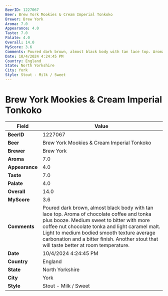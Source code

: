 ```yaml
---
BeerID: 1227067
Beer: Brew York Mookies & Cream Imperial Tonkoko
Brewer: Brew York
Aroma: 7.0
Appearance: 4.0
Taste: 7.0
Palate: 4.0
Overall: 14.0
MyScore: 3.6
Comments: Poured dark brown, almost black body with tan lace top. Aroma of chocolate coffee and tonka plus booze.  Medium sweet to bitter with more coffee nut chocolate tonka and light caramel malt. Light to medium bodied smooth texture average carbonation and a bitter finish.  Another stout that will taste better at room temperature.
Date: 10/4/2024 4:24:45 PM
Country: England
State: North Yorkshire
City: York
Style: Stout - Milk / Sweet
---
```


# Brew York Mookies & Cream Imperial Tonkoko

| Field         | Value |
|---------------|-------|
| **BeerID** | 1227067 |
| **Beer** | Brew York Mookies & Cream Imperial Tonkoko |
| **Brewer** | Brew York |
| **Aroma** | 7.0 |
| **Appearance** | 4.0 |
| **Taste** | 7.0 |
| **Palate** | 4.0 |
| **Overall** | 14.0 |
| **MyScore** | 3.6 |
| **Comments** | Poured dark brown, almost black body with tan lace top. Aroma of chocolate coffee and tonka plus booze.  Medium sweet to bitter with more coffee nut chocolate tonka and light caramel malt. Light to medium bodied smooth texture average carbonation and a bitter finish.  Another stout that will taste better at room temperature.  |
| **Date** | 10/4/2024 4:24:45 PM |
| **Country** | England |
| **State** | North Yorkshire |
| **City** | York |
| **Style** | Stout - Milk / Sweet |
